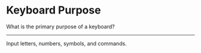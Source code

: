 # Keyboard Purpose

What is the primary purpose of a keyboard?

---

Input letters, numbers, symbols, and commands.